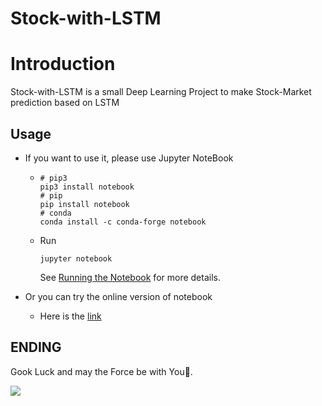 # Stock-with-LSTM

# Introduction

Stock-with-LSTM is a small Deep Learning Project to make Stock-Market prediction based on LSTM

## Usage

+ If you want to use it, please use Jupyter NoteBook 

  + ``` shell
    # pip3
    pip3 install notebook
    # pip
    pip install notebook
    # conda
    conda install -c conda-forge notebook
    ```
    
  + Run

    ``` shell
    jupyter notebook
    ```

    See [Running the Notebook](https://jupyter.readthedocs.io/en/latest/running.html#running) for more details.

+ Or you can try the online version of notebook 
  
  + Here is the [link](https://jupyter.org/try)

## ENDING

Gook Luck and may the Force be with You🚀.

![](https://picreso.oss-cn-beijing.aliyuncs.com/monkey.jpg)


